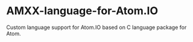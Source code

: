 # AMXX-language-for-Atom.IO
Custom language support for Atom.IO based on C language package for Atom.

